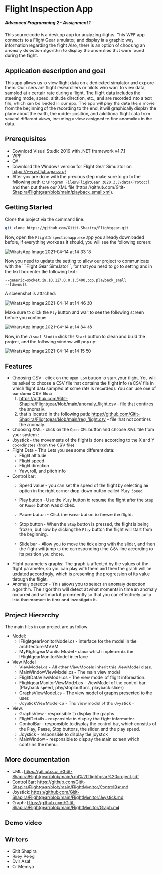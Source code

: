 # Flight Inspection App
##### Advanced Programming 2 - Assignment 1



This source code is a desktop app for analyzing flights.
This WPF app connects to a Flight Gear simulator, and display in a graphic way information regarding the flight
Also, there is an option of choosing an anomaly detection algorithm to display the anomalies that were found during the flight.

## Application description and goal
This app allows us to view flight data on a dedicated simulator and explore them. Our users are flight researchers or pilots who want to view data, sampled at a certain rate during a flight.
The flight data includes the steering mode, speed, altitude direction, etc., and are recorded into a text file, which can be loaded in our app.
The app will play the data like a movie from the beginning of the recording to the end, it will graphically display the plane about the earth, the rudder position, and additional flight data from several different views, including a view designed to find anomalies in the data.

## Prerequisites

- Download Visual Studio 2019 with .NET framework v4.7.1
- WPF
- C#
- Download the Windows version for Flight Gear Simulator on https://www.flightgear.org/
- After you are done with the previous step make sure to go to the following path ```C:\Program Files\FlightGear 2020.3.6\data\Protocol``` and then put there our XML file (https://github.com/Gitit-Shapira/Flightgear/blob/main/playback_small.xml).

## Getting Started

Clone the project via the command line:
```sh
git clone https://github.com/Gitit-Shapira/Flightgear.git
```

Now, open the ```FlightInspectionapp.exe``` app you already downloaded before, if everything works as it should, you will see the following screen:

![WhatsApp Image 2021-04-14 at 14 33 18](https://user-images.githubusercontent.com/38204874/114704463-4e713d80-9d2f-11eb-84fc-6c4a0337495a.jpeg)

Now you need to update the setting to allow our project to communicate with the ```Flight Gear Simulator``,
for that you need to go to setting and in the text box enter the following text:
``` 
--generic=socket,in,10,127.0.0.1,5400,tcp,playback_small
--fdm=null
```

A screenshot is attached:

![WhatsApp Image 2021-04-14 at 14 46 20](https://user-images.githubusercontent.com/59093573/114705659-a197c000-9d30-11eb-9fe0-e7c373cb07cc.jpeg)

Make sure to click the ```Fly``` button and wait to see the following screen before you continue:

![WhatsApp Image 2021-04-14 at 14 34 38](https://user-images.githubusercontent.com/59093573/114744166-13363500-9d56-11eb-853f-10d9413cc543.jpeg)

Now, in the ```Visual Studio``` click the ```Start``` button to clean and build the project, and the following window will pop up:

![WhatsApp Image 2021-04-14 at 14 15 50](https://user-images.githubusercontent.com/38204874/114703747-5b416180-9d2e-11eb-929e-b1ba5b52e859.jpeg)



## Features
- Choosing CSV - click on the ```Open CSV``` button to start your flight. You will be asked to choose a CSV file that contains the flight info (a CSV file in which flight data sampled at some rate is recorded).
  You can use one of our demo CSV files: 
  1. https://github.com/Gitit-Shapira/Flightgear/blob/main/anomaly_flight.csv - file that contines the anomaly.
  2. that is located in the following path:  https://github.com/Gitit-Shapira/Flightgear/blob/main/reg_flight.csv - file that not contines the anomaly. 
- Choosing XML - click on the ```Open XML``` button and choose XML file from your system :
- Joystick - the movements of the flight is done according to the X and Y coordinates (from the CSV file)
- Flight Data - This Lets you see some different data:
    - Flight altitude
    - Flight speed
    - Flight direction
    - Yaw, roll, and pitch info
- Control bar:
    - Speed value - you can set the speed of the flight by selecting an option in the right corner drop-down button called ```Play Speed```

    - Play button - Use the ```Play``` button to resume the flight after the ```Stop``` or ```Pause``` button was clicked.
    - Pause button - Click the ```Pause``` button to freeze the flight.
    - Stop button - When the ```Stop``` button is pressed, the flight is being frozen, but now by clicking the ```Play``` button the flight will start from the beginning.
    - Slide bar - Allow you to move the tick along with the slider, and then the flight will jump to the corresponding time CSV line according to its position you chose.
- Flight parameters graphs: The graph is affected by the values of the flight parameter, so you can play with them and then the graph will be updated accordingly, which is presenting the progression of its value through the flight.
- Anomaly detector - This allows you to select an anomaly detection algorithm. The algorithm will detect at what moments in time an anomaly occurred and will mark it prominently so that you can effectively jump into that moment in time and investigate it.



## Project Hierarchy

The main files in our project are as follow:

- Model:
    - IFlightgearMonitorModel.cs - interface for the model in the architecture MVVM
    - MyFlightgearMonitorModel - class which implements the IFlightgearMonitorModel interface
- View Model
    - ViewModel.cs - All other ViewModels inherit this ViewModel class.
    - MainWindowViewModel.cs - The main view model
    - FlightDataViewModel.cs - The view model of flight information.
    - FlightgearMonitorViewModel.cs - ViewModel of the control bar (Playback speed, play/stop buttons, playback slider)
    - GraphsViewModel.cs - The view model of graphs presented to the user.
    - JoystickViewModel.cs - The view model of the Joystick    -
- View:
    - GraphsView - responsible to display the graphs
    - FlightDetails - responsible to display the flight information.
    - ControlBar - responsible to display the control bar, which consists of the Play, Pause, Stop buttons, the slider, and the play speed.
    - Joystick - responsible to display the joystick
    - MainWindow -  responsible to display the main screen which contains the menu.

## More documentation
- UML: https://github.com/Gitit-Shapira/Flightgear/blob/main/uml%20flightgear%20project.pdf
- Control Bar: https://github.com/Gitit-Shapira/Flightgear/blob/main/FlightMonitor/ControlBar.md
- Joystick: https://github.com/Gitit-Shapira/Flightgear/blob/main/FlightMonitor/Joystick.md
- Graph: https://github.com/Gitit-Shapira/Flightgear/blob/main/FlightMonitor/Graph.md


## Demo video


## Writers
- Gitit Shapira
- Roey Peleg
- Dvir Asaf
- Or Memiya












#
